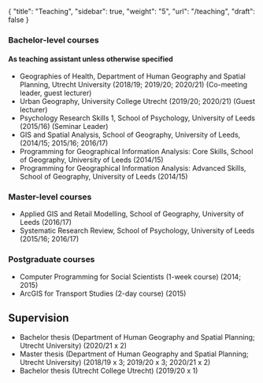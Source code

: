 {
    "title": "Teaching",
    "sidebar": true,
    "weight": "5",
    "url": "/teaching",
    "draft": false
}

### Bachelor-level courses 
#### As teaching assistant unless otherwise specified
- Geographies of Health, Department of Human Geography and Spatial Planning, Utrecht University (2018/19; 2019/20; 2020/21) (Co-meeting leader, guest lecturer)
- Urban Geography, University College Utrecht (2019/20; 2020/21) (Guest lecturer)
- Psychology Research Skills 1, School of Psychology, University of Leeds (2015/16) (Seminar Leader) 
- GIS and Spatial Analysis, School of Geography, University of Leeds, (2014/15; 2015/16; 2016/17) 
- Programming for Geographical Information Analysis: Core Skills, School of Geography, University of Leeds (2014/15) 
- Programming for Geographical Information Analysis: Advanced Skills, School of Geography, University of Leeds (2014/15)

### Master-level courses
- Applied GIS and Retail Modelling, School of Geography, University of Leeds (2016/17)
- Systematic Research Review, School of Psychology, University of Leeds (2015/16; 2016/17)

### Postgraduate courses
- Computer Programming for Social Scientists (1-week course) (2014; 2015)
- ArcGIS for Transport Studies (2-day course) (2015)

## Supervision

- Bachelor thesis (Department of Human Geography and Spatial Planning; Utrecht University) (2020/21 x 2)
- Master thesis (Department of Human Geography and Spatial Planning; Utrecht University) (2018/19 x 3; 2019/20 x 3; 2020/21 x 2)
- Bachelor thesis (Utrecht College Utrecht) (2019/20 x 1)